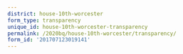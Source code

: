 ```yaml
---
district: house-10th-worcester
form_type: transparency
unique_id: house-10th-worcester-transparency
permalink: /2020bq/house-10th-worcester/transparency/
form_id: '201707123019141'
---
```

